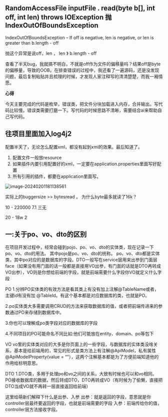 ## RandomAccessFile inputFile . read(byte b[], int off, int len) throws IOException  抛  IndexOutOfBoundsException

 IndexOutOfBoundsException – If off is negative, len is negative, or len is greater than b.length - off

抛这个异常是说off，len ， len 》 b.length - off



查看了半天bug，我就搞不明白，不就是off作为文件的偏移量吗？结果off是byte的偏移量，导致的OOB，在排查错误的过程中，我还看了一遍源码，还是没发现问题，最后复制粘贴并且梳理的时候，才发现人家注释写的清清楚楚，而我一厢情愿。



**心得**

今天主要完成的代码是枚举，错误类，把文件分块加载进入内存，合并输出。写代码比较慢。错误类需要打磨一下。写代码的时候思路不清晰，需要结合ai来帮助自己写代码。





## 往项目里面加入log4j2

配置半天了，无论怎么配置xml，都没有起到xml的效果。最后知道了。

1. 配置文件一般放resource
2. 如果插件内要引用配置好的xml，一定要在application.properties里面写好配置
3. 所有引用的插件，都要在application里面写。



![image-20240201181138561](C:\05program\bucketWorld\其他\调试bug\图片\image-20240201181138561.png)

实际上的buggersize >> bytesread 。 为什么byte最多就读了16k？

10 - 220000 7.1 三无

20 - 18w 2 



## 一:关于po、vo、dto的区别

在项目开发过程中，经常会碰到pojo、po、vo、dto的实体类，现在记录一下po、vo、dto的用法。
其中pojo是po、vo、dto的统称。
po、vo、dto都是实体类，其中po对应的是数据库的字段。DTO一般写在service层用来出参到门面层face（如果没有用门面的话一般都是直接用VO出参，有门面的话就是DTO再转成VO出参），VO则是你想给前端的字段，就是前端需要什么字段你VO就定义什么字段

PO
1.分辨PO实体类的有效方法是看其类上有没有加上注解@TableName或者，主键id有没有加 @TableId。有这个基本都是对应数据库的类，也就是PO。

2.po实体类大多需要调用CRUD的方法来获取数据库的值，或者把前端传进来的参数通过PO来存储到数据库中。

3.你也可以理解成po类字段对应的数据库的字段

4.不同项目的PO可能命名不同比如:他们可能放在entity、domain、po等包下

VO
vo里的实体类对应的大多是你页面上的一些字段，与数据库的实体类没啥关系，基本是给前端用的，常见的形式是类方法上有注解@ApiModel，私有属性@ApiModelProperty(value = “”），这两个注解基本都是为了方便前端知道他的作用给标明意思。

DTO
1.DTO类，多用于处理po和vo之间的关系，大致有时候也可以和vo相同。PO接收数据库的数据，然后转成DTO，DTO再转成VO（有时候为了偷懒，直接把DTO当成VO就不再转一层直接返回给前端）

这里给萌新们解释下什么是出参、入参
出参：就是返回的字段，意思就是你controller层最终要返回的字段，也就是前端需要的字段
入参：前端传给你的值，controller层方法接收字段。













